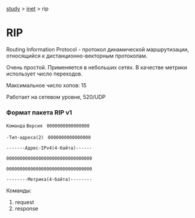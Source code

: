 [study](./../) > [inet](./) > rip

# RIP

Routing Information Protocol - протокол динамической маршрутизации, относящийся к дистанционно-векторным протоколам. 

Очень простой. Применяется в небольших сетях. В качестве метрики использует число переходов.

Максимальное число хопов: 15

Работает на сетевом уровне, 520/UDP

### Формат пакета RIP v1

`Команда` `Версия ` `0000000000000000`

`-Тип-адреса(2)` ` 0000000000000000`

`-------Адрес-IPv4(4-байта)------`

`00000000000000000000000000000000`

`00000000000000000000000000000000`

`--------Метрика(4-байта)--------`

Команды:

1. request
2. response


